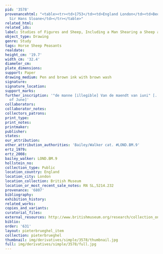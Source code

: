 ```yaml
---
pid: '3578'
provenancehtml: "<table><tr><td>1753</td><td>England London</td><td>Bequeathed by
  Sir Hans Sloane</td></tr></table>"
related_html:
related_ids:
label: Studies of Figures and Sheep, Including a Man Shearing a Sheep at Left
object_type: Drawing
genre: Study
tags: Horse Sheep Peasants
realdate:
height_cm: '19.7'
width_cm: '32.4'
diameter_cm:
plate_dimensions:
support: Paper
drawing_medium: Pen and brown ink with brown wash
signature:
signature_location:
support_marks:
further_inscription: '"de manne [illegible] Van de maendt van iuni" [... of the month
  of June]'
collaborators:
collaborator_notes:
collectors_patrons:
print_type:
print_notes:
printmaker:
publisher:
states:
our_attribution:
other_attribution_authorities: 'Bailey/Walker cat. #LOND.BM.9'
ertz_1979:
ertz_2008:
bailey_walker: LOND.BM.9
hollstein_no:
collection_type: Public
location_country: England
location_city: London
location_collection: British Museum
location_or_most_recent_sale_notes: RN SL,5214.232
provenance: '6807'
bibliography:
exhibition_history:
related_works:
copies_and_variants:
curatorial_files:
external_resources: http://www.britishmuseum.org/research/collection_online/collection_object_details.aspx?objectId=710343&partId=1&searchText=SL%2C5214.232&page=1
biblio:
order: '631'
layout: pieterbrueghel_item
collection: pieterbrueghel
thumbnail: img/derivatives/simple/3578/thumbnail.jpg
full: img/derivatives/simple/3578/full.jpg
---
```

